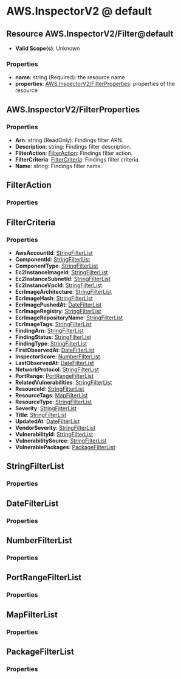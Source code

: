 # AWS.InspectorV2 @ default

## Resource AWS.InspectorV2/Filter@default
* **Valid Scope(s)**: Unknown
### Properties
* **name**: string (Required): the resource name
* **properties**: [AWS.InspectorV2/FilterProperties](#awsinspectorv2filterproperties): properties of the resource

## AWS.InspectorV2/FilterProperties
### Properties
* **Arn**: string (ReadOnly): Findings filter ARN.
* **Description**: string: Findings filter description.
* **FilterAction**: [FilterAction](#filteraction): Findings filter action.
* **FilterCriteria**: [FilterCriteria](#filtercriteria): Findings filter criteria.
* **Name**: string: Findings filter name.

## FilterAction
### Properties

## FilterCriteria
### Properties
* **AwsAccountId**: [StringFilterList](#stringfilterlist)
* **ComponentId**: [StringFilterList](#stringfilterlist)
* **ComponentType**: [StringFilterList](#stringfilterlist)
* **Ec2InstanceImageId**: [StringFilterList](#stringfilterlist)
* **Ec2InstanceSubnetId**: [StringFilterList](#stringfilterlist)
* **Ec2InstanceVpcId**: [StringFilterList](#stringfilterlist)
* **EcrImageArchitecture**: [StringFilterList](#stringfilterlist)
* **EcrImageHash**: [StringFilterList](#stringfilterlist)
* **EcrImagePushedAt**: [DateFilterList](#datefilterlist)
* **EcrImageRegistry**: [StringFilterList](#stringfilterlist)
* **EcrImageRepositoryName**: [StringFilterList](#stringfilterlist)
* **EcrImageTags**: [StringFilterList](#stringfilterlist)
* **FindingArn**: [StringFilterList](#stringfilterlist)
* **FindingStatus**: [StringFilterList](#stringfilterlist)
* **FindingType**: [StringFilterList](#stringfilterlist)
* **FirstObservedAt**: [DateFilterList](#datefilterlist)
* **InspectorScore**: [NumberFilterList](#numberfilterlist)
* **LastObservedAt**: [DateFilterList](#datefilterlist)
* **NetworkProtocol**: [StringFilterList](#stringfilterlist)
* **PortRange**: [PortRangeFilterList](#portrangefilterlist)
* **RelatedVulnerabilities**: [StringFilterList](#stringfilterlist)
* **ResourceId**: [StringFilterList](#stringfilterlist)
* **ResourceTags**: [MapFilterList](#mapfilterlist)
* **ResourceType**: [StringFilterList](#stringfilterlist)
* **Severity**: [StringFilterList](#stringfilterlist)
* **Title**: [StringFilterList](#stringfilterlist)
* **UpdatedAt**: [DateFilterList](#datefilterlist)
* **VendorSeverity**: [StringFilterList](#stringfilterlist)
* **VulnerabilityId**: [StringFilterList](#stringfilterlist)
* **VulnerabilitySource**: [StringFilterList](#stringfilterlist)
* **VulnerablePackages**: [PackageFilterList](#packagefilterlist)

## StringFilterList
### Properties

## DateFilterList
### Properties

## NumberFilterList
### Properties

## PortRangeFilterList
### Properties

## MapFilterList
### Properties

## PackageFilterList
### Properties

